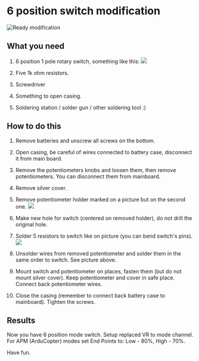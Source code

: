 # 6 position switch modification

![Ready modification](https://github.com/piodabro/FlySky-i6-Mod-/blob/master/6-pos-switch-mod/ready.jpg)

## What you need

1. 6 position 1 pole rotary switch, something like this:
![](https://github.com/piodabro/FlySky-i6-Mod-/blob/master/6-pos-switch-mod/switch.jpg)

2. Five 1k ohm resistors.

3. Screwdriver

4. Something to open casing.

5. Soldering station / solder gun / other soldering tool :)

## How to do this

1. Remove batteries and unscrew all screws on the bottom.

2. Open casing, be careful of wires connected to battery case, disconnect it from main board.

3. Remove the potentiometers knobs and loosen them, then remove potentiometers. You can disconnect them from mainboard.

4. Remove silver cover.

5. Remove potentiometer holder marked on a picture but on the second one.
![](https://github.com/piodabro/FlySky-i6-Mod-/blob/master/6-pos-switch-mod/made_6pos.jpg)

6. Make new hole for switch (centered on removed holder), do not drill the original hole.

7. Solder 5 resistors to switch like on picture (you can bend switch's pins).
![](https://github.com/piodabro/FlySky-i6-Mod-/blob/master/6-pos-switch-mod/6pos_values.jpg)

8. Unsolder wires from removed potentiometer and solder them in the same order to switch. See picture above.

9. Mount switch and potentiometer on places, fasten them (but do not mount silver cover). Keep potentiometer and cover in safe place.
Connect back potentiometer wires.

10. Close the casing (remember to connect back battery case to mainboard). Tighten the screws.

## Results

Now you have 6 position mode switch. Setup replaced VR to mode channel.
For APM (ArduCopter) modes set End Points to: Low - 80%, High - 70%.

Have fun.

